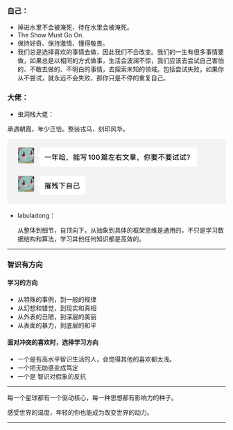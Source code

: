 ### 自己：

* 掉进水里不会被淹死，待在水里会被淹死。
* The Show Must Go On.
* 保持好奇、保持激情、懂得敬畏。
* 我们总是选择喜欢的事情去做，因此我们不会改变。我们的一生有很多事情要做，如果总是以相同的方式做事，生活会波澜不惊，我们应该去尝试自己害怕的、不敢去做的、不明白的事情，去探索未知的领域。包括尝试失败，如果你从不尝试，就永远不会失败，那你只是不停的重复自己。

### 大佬：

* 虫洞栈大佬：

承遇朝霞，年少正恰。整装戎马，刻印风华。

![image-20210204191646045](%E8%AF%BB%E4%B9%A6%E5%BF%83%E5%BE%97.assets/image-20210204191646045.png)

* labuladong：

  从整体到细节，自顶向下，从抽象到具体的框架思维是通用的，不只是学习数据结构和算法，学习其他任何知识都是高效的。

***

### 智识有方向

#### 学习的方向

* 从特殊的事例，到一般的规律
* 从幻想和错觉，到现实和真相
* 从外表的丑陋，到深层的美丽
* 从表面的暴力，到底层的和平

#### 面对冲突的喜欢时，选择学习方向

* 一个是有高水平智识生活的人，会觉得其他的喜欢都太浅。
* 一个把无助感变成笃定
* 一个是 智识对假象的反抗

---

每一个星球都有一个驱动核心，每一种思想都有影响力的种子。

感受世界的温度，年轻的你也能成为改变世界的动力。

---

































